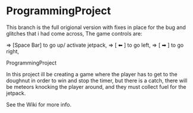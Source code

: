# ProgrammingProject

This branch is the full origional version with fixes in place for the bug and glitches that i had come across,
The game controls are:

=> [Space Bar] to go up/ activate jetpack,
=> [ ⬅ ] to go left,
=> [ ➡ ] to go right,

ProgrammingProject

In this project ill be creating a game where the player has to get to the doughnut in order to win and stop the timer, but there is a catch, there will be meteors knocking the player around, and they must collect fuel for the jetpack.

See the Wiki for more info.
